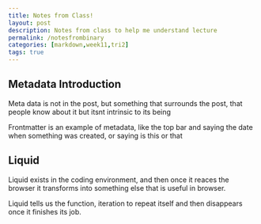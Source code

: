 ```yaml
---
title: Notes from Class!
layout: post
description: Notes from class to help me understand lecture
permalink: /notesfrombinary
categories: [markdown,week11,tri2]
tags: true
---
```


## Metadata Introduction

Meta data is not in the post, but something that surrounds the post, that people know about it but itsnt intrinsic to its being

Frontmatter is an example of metadata, like the top bar and saying the date when something was created, or saying is this or that


## Liquid

Liquid exists in the coding environment, and then once it reaces the browser it transforms into something else that is useful in browser. 

Liquid tells us the function, iteration to repeat itself and then disappears once it finishes its job. 


